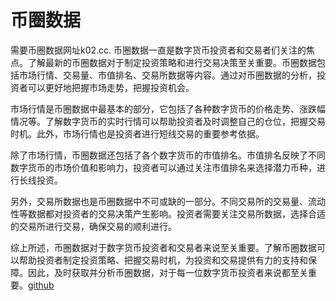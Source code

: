 # 币圈数据

需要币圈数据网址k02.cc. 币圈数据一直是数字货币投资者和交易者们关注的焦点。了解最新的币圈数据对于制定投资策略和进行交易决策至关重要。币圈数据包括市场行情、交易量、市值排名、交易所数据等内容。通过对币圈数据的分析，投资者可以更好地把握市场走势，把握投资机会。

市场行情是币圈数据中最基本的部分，它包括了各种数字货币的价格走势、涨跌幅情况等。了解数字货币的实时行情可以帮助投资者及时调整自己的仓位，把握交易时机。此外，市场行情也是投资者进行短线交易的重要参考依据。

除了市场行情，币圈数据还包括了各个数字货币的市值排名。市值排名反映了不同数字货币的市场价值和影响力，投资者可以通过关注市值排名来选择潜力币种，进行长线投资。

另外，交易所数据也是币圈数据中不可或缺的一部分。不同交易所的交易量、流动性等数据都对投资者的交易决策产生影响。投资者需要关注交易所数据，选择合适的交易所进行交易，确保交易的顺利进行。

综上所述，币圈数据对于数字货币投资者和交易者来说至关重要。了解币圈数据可以帮助投资者制定投资策略、把握交易时机，为投资和交易提供有力的支持和保障。因此，及时获取并分析币圈数据，对于每一位数字货币投资者来说都至关重要。[github](https://github.com)